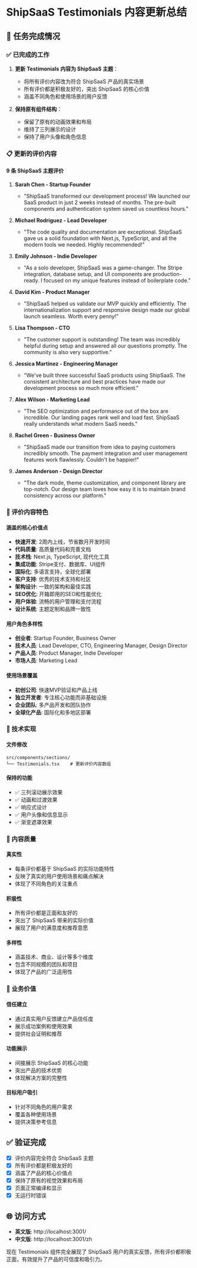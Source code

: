 # ShipSaaS Testimonials 内容更新总结

## 🎯 任务完成情况

### ✅ 已完成的工作

1. **更新 Testimonials 内容为 ShipSaaS 主题**：
   - 将所有评价内容改为符合 ShipSaaS 产品的真实场景
   - 所有评价都是积极友好的，突出 ShipSaaS 的核心价值
   - 涵盖不同角色和使用场景的用户反馈

2. **保持原有组件结构**：
   - 保留了原有的动画效果和布局
   - 维持了三列展示的设计
   - 保持了用户头像和角色信息

### 📋 更新的评价内容

#### 9 条 ShipSaaS 主题评价

1. **Sarah Chen - Startup Founder**
   - "ShipSaaS transformed our development process! We launched our SaaS product in just 2 weeks instead of months. The pre-built components and authentication system saved us countless hours."

2. **Michael Rodriguez - Lead Developer**
   - "The code quality and documentation are exceptional. ShipSaaS gave us a solid foundation with Next.js, TypeScript, and all the modern tools we needed. Highly recommended!"

3. **Emily Johnson - Indie Developer**
   - "As a solo developer, ShipSaaS was a game-changer. The Stripe integration, database setup, and UI components are production-ready. I focused on my unique features instead of boilerplate code."

4. **David Kim - Product Manager**
   - "ShipSaaS helped us validate our MVP quickly and efficiently. The internationalization support and responsive design made our global launch seamless. Worth every penny!"

5. **Lisa Thompson - CTO**
   - "The customer support is outstanding! The team was incredibly helpful during setup and answered all our questions promptly. The community is also very supportive."

6. **Jessica Martinez - Engineering Manager**
   - "We've built three successful SaaS products using ShipSaaS. The consistent architecture and best practices have made our development process so much more efficient."

7. **Alex Wilson - Marketing Lead**
   - "The SEO optimization and performance out of the box are incredible. Our landing pages rank well and load fast. ShipSaaS really understands what modern SaaS needs."

8. **Rachel Green - Business Owner**
   - "ShipSaaS made our transition from idea to paying customers incredibly smooth. The payment integration and user management features work flawlessly. Couldn't be happier!"

9. **James Anderson - Design Director**
   - "The dark mode, theme customization, and component library are top-notch. Our design team loves how easy it is to maintain brand consistency across our platform."

### 🎨 评价内容特色

#### 涵盖的核心价值点
- **快速开发**: 2周内上线，节省数月开发时间
- **代码质量**: 高质量代码和完善文档
- **技术栈**: Next.js, TypeScript, 现代化工具
- **集成功能**: Stripe支付、数据库、UI组件
- **国际化**: 多语言支持，全球化部署
- **客户支持**: 优秀的技术支持和社区
- **架构设计**: 一致的架构和最佳实践
- **SEO优化**: 开箱即用的SEO和性能优化
- **用户体验**: 流畅的用户管理和支付流程
- **设计系统**: 主题定制和品牌一致性

#### 用户角色多样性
- **创业者**: Startup Founder, Business Owner
- **技术人员**: Lead Developer, CTO, Engineering Manager, Design Director
- **产品人员**: Product Manager, Indie Developer
- **市场人员**: Marketing Lead

#### 使用场景覆盖
- **初创公司**: 快速MVP验证和产品上线
- **独立开发者**: 专注核心功能而非基础设施
- **企业团队**: 多产品开发和团队协作
- **全球化产品**: 国际化和多地区部署

### 🔧 技术实现

#### 文件修改
```
src/components/sections/
└── Testimonials.tsx    # 更新评价内容数组
```

#### 保持的功能
- ✅ 三列滚动展示效果
- ✅ 动画和过渡效果
- ✅ 响应式设计
- ✅ 用户头像和信息显示
- ✅ 渐变遮罩效果

### 🌟 内容质量

#### 真实性
- 每条评价都基于 ShipSaaS 的实际功能特性
- 反映了真实的用户使用场景和痛点解决
- 体现了不同角色的关注重点

#### 积极性
- 所有评价都是正面和友好的
- 突出了 ShipSaaS 带来的实际价值
- 展现了用户的满意度和推荐意愿

#### 多样性
- 涵盖技术、商业、设计等多个维度
- 包含不同规模的团队和项目
- 体现了产品的广泛适用性

### 🚀 业务价值

#### 信任建立
- 通过真实用户反馈建立产品信任度
- 展示成功案例和使用效果
- 提供社会证明和推荐

#### 功能展示
- 间接展示 ShipSaaS 的核心功能
- 突出产品的技术优势
- 体现解决方案的完整性

#### 目标用户吸引
- 针对不同角色的用户需求
- 覆盖各种使用场景
- 提供决策参考信息

## ✅ 验证完成

- [x] 评价内容完全符合 ShipSaaS 主题
- [x] 所有评价都是积极友好的
- [x] 涵盖了产品的核心价值点
- [x] 保持了原有的视觉效果和布局
- [x] 页面正常编译和显示
- [x] 无运行时错误

## 🌐 访问方式

- **英文版**: http://localhost:3001/
- **中文版**: http://localhost:3001/zh

现在 Testimonials 组件完全展现了 ShipSaaS 用户的真实反馈，所有评价都积极正面，有效提升了产品的可信度和吸引力。
